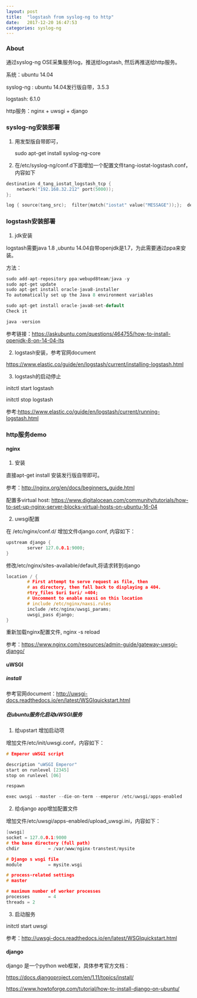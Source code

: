 ```yaml
---
layout: post
title:  "logstash from syslog-ng to http"
date:   2017-12-20 16:47:53
categories: syslog-ng
---
```

### About

通过syslog-ng OSE采集服务log，推送给logstash, 然后再推送给http服务。

系统：ubuntu 14.04

syslog-ng : ubuntu 14.04发行版自带，3.5.3

logstash: 6.1.0

http服务：nginx + uwsgi + django

### syslog-ng安装部署

1. 用发型版自带即可，

   sudo apt-get install syslog-ng-core

2. 在/etc/syslog-ng/conf.d下面增加一个配置文件tang-iostat-logstash.conf，内容如下

```c
destination d_tang_iostat_logstash_tcp {
    network("192.168.32.212" port(5000));
};

log { source(tang_src);  filter{match("iostat" value("MESSAGE"));};  destination(d_tang_iostat_logstash_tcp); };
```

### logstash安装部署

1. jdk安装

logstash需要java 1.8 ,ubuntu 14.04自带openjdk是1.7，为此需要通过ppa来安装。

方法：

```c
sudo add-apt-repository ppa:webupd8team/java -y
sudo apt-get update
sudo apt-get install oracle-java8-installer
To automatically set up the Java 8 environment variables

sudo apt-get install oracle-java8-set-default
Check it

java -version
```

参考链接：https://askubuntu.com/questions/464755/how-to-install-openjdk-8-on-14-04-lts

2. logstash安装，参考官网document

https://www.elastic.co/guide/en/logstash/current/installing-logstash.html

3. logstash的启动停止

initctl start logstash

initctl stop logstash

参考:https://www.elastic.co/guide/en/logstash/current/running-logstash.html

### http服务demo

#### nginx

1. 安装

直接apt-get install 安装发行版自带即可。

参考：http://nginx.org/en/docs/beginners_guide.html

配置多virtual host: https://www.digitalocean.com/community/tutorials/how-to-set-up-nginx-server-blocks-virtual-hosts-on-ubuntu-16-04

2. uwsgi配置

在 /etc/nginx/conf.d/ 增加文件django.conf, 内容如下：

```c
upstream django {
        server 127.0.0.1:9000;
}
```

修改/etc/nginx/sites-available/default,将请求转到django

```c
location / {
        # First attempt to serve request as file, then
        # as directory, then fall back to displaying a 404.
        #try_files $uri $uri/ =404;
        # Uncomment to enable naxsi on this location
        # include /etc/nginx/naxsi.rules
        include /etc/nginx/uwsgi_params;
        uwsgi_pass django; 
}
```

重新加载nginx配置文件, nginx -s reload

参考：https://www.nginx.com/resources/admin-guide/gateway-uwsgi-django/

#### uWSGI

##### install

参考官网document：http://uwsgi-docs.readthedocs.io/en/latest/WSGIquickstart.html

##### 在ubuntu服务化启动uWSGI服务

1. 给upstart 增加启动项
 
增加文件/etc/init/uwsgi.conf，内容如下：

```c
# Emperor uWSGI script

description "uWSGI Emperor"
start on runlevel [2345]
stop on runlevel [06]

respawn

exec uwsgi --master --die-on-term --emperor /etc/uwsgi/apps-enabled
```

2. 给django app增加配置文件

增加文件/etc/uwsgi/apps-enabled/upload_uwsgi.ini，内容如下：

```c
[uwsgi]
socket = 127.0.0.1:9000
# the base directory (full path)
chdir           = /var/www/nginx-transtest/mysite

# Django s wsgi file
module          = mysite.wsgi

# process-related settings
# master

# maximum number of worker processes
processes       = 4
threads = 2
```

3. 启动服务

initctl start uwsgi

参考：http://uwsgi-docs.readthedocs.io/en/latest/WSGIquickstart.html

#### django

django 是一个python web框架，具体参考官方文档：

https://docs.djangoproject.com/en/1.11/topics/install/

https://www.howtoforge.com/tutorial/how-to-install-django-on-ubuntu/



